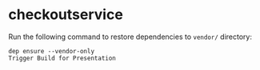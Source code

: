 # checkoutservice

Run the following command to restore dependencies to `vendor/` directory:

    dep ensure --vendor-only
    Trigger Build for Presentation
